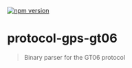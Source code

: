 [![npm version](https://badge.fury.io/js/protocol-gps-gt06.svg)](https://badge.fury.io/js/protocol-gps-gt06)
# protocol-gps-gt06

> Binary parser for the GT06 protocol

